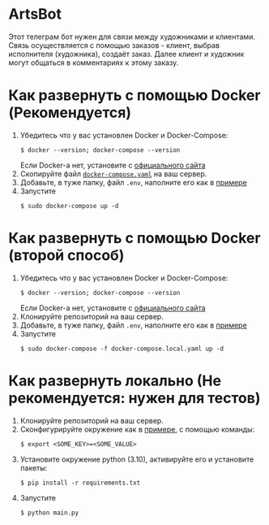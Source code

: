 # ArtsBot
Этот телеграм бот нужен для связи между художниками и клиентами. 
Связь осуществляется с помощью заказов - клиент, выбрав исполнителя (художника), создаёт заказ.
Далее клиент и художник могут общаться в комментариях к этому заказу.

# Как развернуть с помощью Docker (Рекомендуется)
1. Убедитесь что у вас установлен Docker и Docker-Compose:
    ```shell
    $ docker --version; docker-compose --version
    ```
    Если Docker-а нет, установите с 
    [официального сайта](https://docker.com)
2. Скопируйте файл [`docker-compose.yaml`](docker-compose.yaml)
на ваш сервер.
3. Добавьте, в туже папку, файл `.env`, 
наполните его как в [примере](.env_example)
4. Запустите
    ```shell
    $ sudo docker-compose up -d
    ```

# Как развернуть с помощью Docker (второй способ)
1. Убедитесь что у вас установлен Docker и Docker-Compose:
    ```shell
    $ docker --version; docker-compose --version
    ```
    Если Docker-а нет, установите с 
    [официального сайта](https://docker.com)
2. Клонируйте репозиторий на ваш сервер.
3. Добавьте, в туже папку, файл `.env`, 
наполните его как в [примере](.env_example)
4. Запустите
    ```shell
    $ sudo docker-compose -f docker-compose.local.yaml up -d
    ```

# Как развернуть локально (Не рекомендуется: нужен для тестов)
1. Клонируйте репозиторий на ваш сервер.
2. Сконфигурируйте окружение как в [примере](.env_example), с помощью команды:
    ```shell
    $ export <SOME_KEY>=<SOME_VALUE>
    ```
3. Установите окружение python (3.10), активируйте его и установите 
пакеты:
    ```shell
    $ pip install -r requirements.txt
    ```
4. Запустите
    ```shell
    $ python main.py
    ```